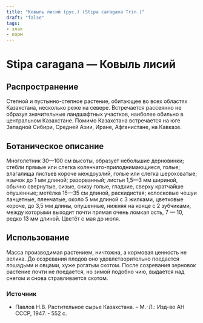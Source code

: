 ```yaml
---
title: "Ковыль лисий (рус.) (Stipa caragana Trin.)"
draft: "false"
tags:
- злак
- корм
--- 
```

# Stipa caragana  — Ковыль лисий
## Распространение
Степной и пустынно-степное растение, обитающее во всех областях Казахстана, несколько реже на севере. Встречается рассеянно не образуя значительные ландшафтных участков, наиболее обильно в центральном Казахстане. Помимо Казахстана встречается на юге Западной Сибири, Средней Азии, Иране, Афганистане, на Кавказе.
## Ботаническое описание
Многолетник 30—100 см высоты, образует небольшие дерновинки; стебли прямые или слегка коленчато-прилоднимающиеся, голые; влагалища листьев короче междоузлий, голые или слегка шероховатые; язычок до 1 мм длиной; разорванный; листья 1,5—3 мм шириной, обычно свернутые, сизые, снизу голые, гладкие, сверху кратчайше опушенные; метёлка 15—35 см длиной, раскидистая; колосковые чешуи ланцетные, пленчатые, около 5 мм длиной с 
3 жилками, цветковые короче, до 3,5 мм длины, опушенные, нижняя на конце с 2 зубчиками, между которыми выходит почти прямая очень ломкая 
ость, 7 — 10, редко 13 мм длиной. Цветёт с мая до июля.
## Использование
Масса производимая растением, ничтожна, а кормовая ценность не велика. До созревания плодов оно удовлетворительно поедается лошадьми и овцами, хуже рогатым скотом. После созревания зерновок растение почти не поедается, но зимой подобно чию, выдается над снегом и снова стравливается скотом.
### Источник
* Павлов Н.В. Растительное сырье Казахстана. – М.-Л.: Изд-во АН СССР, 1947. - 552 с.
